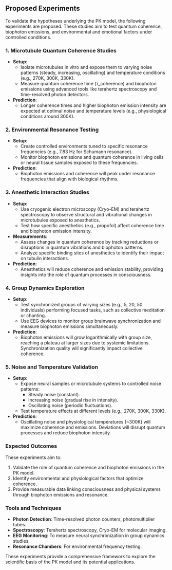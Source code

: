 ## Proposed Experiments

To validate the hypotheses underlying the PK model, the following experiments are proposed. These studies aim to test quantum coherence, biophoton emissions, and environmental and emotional factors under controlled conditions.

### 1. Microtubule Quantum Coherence Studies
- **Setup**:
  - Isolate microtubules in vitro and expose them to varying noise patterns (steady, increasing, oscillating) and temperature conditions (e.g., 270K, 300K, 330K).
  - Measure quantum coherence time (τ_coherence) and biophoton emissions using advanced tools like terahertz spectroscopy and time-resolved photon detectors.
- **Prediction**:
  - Longer coherence times and higher biophoton emission intensity are expected at optimal noise and temperature levels (e.g., physiological conditions around 300K).

### 2. Environmental Resonance Testing
- **Setup**:
  - Create controlled environments tuned to specific resonance frequencies (e.g., 7.83 Hz for Schumann resonance).
  - Monitor biophoton emissions and quantum coherence in living cells or neural tissue samples exposed to these frequencies.
- **Prediction**:
  - Biophoton emissions and coherence will peak under resonance frequencies that align with biological rhythms.

### 3. Anesthetic Interaction Studies
- **Setup**:
  - Use cryogenic electron microscopy (Cryo-EM) and terahertz spectroscopy to observe structural and vibrational changes in microtubules exposed to anesthetics.
  - Test how specific anesthetics (e.g., propofol) affect coherence time and biophoton emission intensity.
- **Measurements**:
  - Assess changes in quantum coherence by tracking reductions or disruptions in quantum vibrations and biophoton patterns.
  - Analyze specific binding sites of anesthetics to identify their impact on tubulin interactions.
- **Prediction**:
  - Anesthetics will reduce coherence and emission stability, providing insights into the role of quantum processes in consciousness.

### 4. Group Dynamics Exploration
- **Setup**:
  - Test synchronized groups of varying sizes (e.g., 5, 20, 50 individuals) performing focused tasks, such as collective meditation or chanting.
  - Use EEG devices to monitor group brainwave synchronization and measure biophoton emissions simultaneously.
- **Prediction**:
  - Biophoton emissions will grow logarithmically with group size, reaching a plateau at larger sizes due to systemic limitations. Synchronization quality will significantly impact collective coherence.

### 5. Noise and Temperature Validation
- **Setup**:
  - Expose neural samples or microtubule systems to controlled noise patterns:
    - Steady noise (constant).
    - Increasing noise (gradual rise in intensity).
    - Oscillating noise (periodic fluctuations).
  - Test temperature effects at different levels (e.g., 270K, 300K, 330K).
- **Prediction**:
  - Oscillating noise and physiological temperatures (~300K) will maximize coherence and emissions. Deviations will disrupt quantum processes and reduce biophoton intensity.

### Expected Outcomes
These experiments aim to:
1. Validate the role of quantum coherence and biophoton emissions in the PK model.
2. Identify environmental and physiological factors that optimize coherence.
3. Provide measurable data linking consciousness and physical systems through biophoton emissions and resonance.

### Tools and Techniques
- **Photon Detection**: Time-resolved photon counters, photomultiplier tubes.
- **Spectroscopy**: Terahertz spectroscopy, Cryo-EM for molecular imaging.
- **EEG Monitoring**: To measure neural synchronization in group dynamics studies.
- **Resonance Chambers**: For environmental frequency testing.

These experiments provide a comprehensive framework to explore the scientific basis of the PK model and its potential applications.
